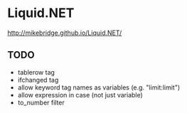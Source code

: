 # Liquid.NET

http://mikebridge.github.io/Liquid.NET/


## TODO

- tablerow tag
- ifchanged tag
- allow keyword tag names as variables (e.g. "limit:limit")
- allow expression in case (not just variable)
- to_number filter
